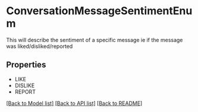 # ConversationMessageSentimentEnum

This will describe the sentiment of a specific message ie if the message was liked/disliked/reported

## Properties
- LIKE
- DISLIKE
- REPORT

[[Back to Model list]](../README.md#documentation-for-models) [[Back to API list]](../README.md#documentation-for-api-endpoints) [[Back to README]](../README.md)



